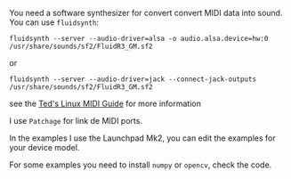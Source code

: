 
You need a software synthesizer for convert convert MIDI data into sound. 
You can use `fluidsynth`:

```
fluidsynth --server --audio-driver=alsa -o audio.alsa.device=hw:0 /usr/share/sounds/sf2/FluidR3_GM.sf2
```
or
```
fluidsynth --server --audio-driver=jack --connect-jack-outputs /usr/share/sounds/sf2/FluidR3_GM.sf2
```

see the 
[Ted's Linux MIDI Guide](http://tedfelix.com/linux/linux-midi.html)
for more information

I use `Patchage` for link de MIDI ports.

In the examples I use the Launchpad Mk2, you can edit the examples for your device model.

For some examples you need to install `numpy` or `opencv`, check the code.